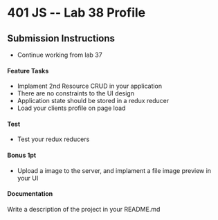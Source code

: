 401 JS --  Lab 38 Profile
===

## Submission Instructions
* Continue working from lab 37
 
#### Feature Tasks 
* Implament 2nd Resource CRUD in your application
* There are no constraints to the UI design 
* Application state should be stored in a redux reducer
* Load your clients profile on page load

#### Test
* Test your redux reducers 

#### Bonus 1pt
* Upload a image to the server, and implament a file image preview in your UI

####  Documentation  
Write a description of the project in your README.md
